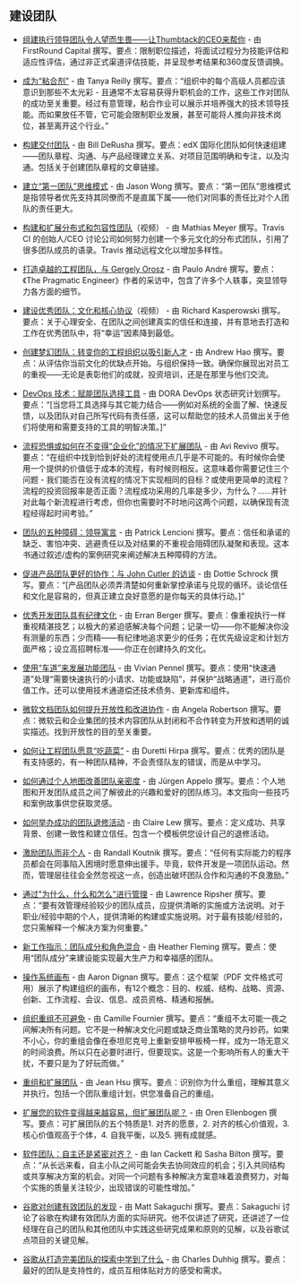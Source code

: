 ## 建设团队

- [组建执行领导团队令人望而生畏——让Thumbtack的CEO来帮你](https://firstround.com/review/assembling-an-executive-leadership-team-is-daunting-let-thumbtacks-ceo-help/) - 由 FirstRound Capital 撰写。要点：限制职位描述，将面试过程分为技能评估和适应性评估，通过非正式渠道评估技能，并呈现参考结果和360度反馈调换。

- [成为“粘合剂”](https://noidea.dog/glue) - 由 Tanya Reilly 撰写。要点：“组织中的每个高级人员都应该意识到那些不太光彩 - 且通常不太容易获得升职机会的工作，这些工作对团队的成功至关重要。经过有意管理，粘合作业可以展示并培养强大的技术领导技能。而如果放任不管，它可能会限制职业发展，甚至可能将人推向非技术岗位，甚至离开这个行业。”

- [构建交付团队](https://engineering.edx.org/building-a-delivery-team-8201d06f1021) - 由 Bill DeRusha 撰写。要点：edX 国际化团队如何快速组建——团队章程、沟通、与产品经理建立关系、对项目范围明确和专注，以及沟通。包括关于创建团队章程的文章链接。

- [建立“第一团队”思维模式](http://www.attack-gecko.net/2018/06/25/building-a-first-team-mindset/) - 由 Jason Wong 撰写。要点：“第一团队”思维模式是指领导者优先支持其同僚而不是直属下属——他们对同事的责任比对个人团队的责任更大。

- [构建和扩展分布式和包容性团队](https://www.youtube.com/watch?list=PLBzScQzZ83I81fnpqX2AkYD5c5cKgrqc2&v=XAU5q-biY28)（视频） - 由 Mathias Meyer 撰写。Travis CI 的创始人/CEO 讨论公司如何努力创建一个多元文化的分布式团队，引用了很多团队成员的语录。Travis 推动远程文化以增加多样性。

- [打造卓越的工程团队，与 Gergely Orosz](https://evolutionarymanager.com/building-great-engineering-teams-gergely-orosz/) - 由 Paulo André 撰写。要点：《The Pragmatic Engineer》作者的采访中，包含了许多个人轶事，突显领导力各方面的细节。

- [建设优秀团队：文化和核心协议](https://www.youtube.com/watch?v=mmXMY8pBjF8)（视频） - 由 Richard Kasperowski 撰写。要点：关于心理安全、在团队之间创建真实的信任和连接，并有意地去打造和工作在优秀团队中，将“幸运”因素降到最低。

- [创建梦幻团队：转变你的工程组织以吸引新人才](http://blog.carbonfive.com/2015/09/16/creating-the-dream-team-transform-your-engineering-organization-to-attract-new-talent/) - 由 Andrew Hao 撰写。要点：从评估你当前文化的优缺点开始。与组织保持一致。确保你展现出对员工的重视——无论是表彰他们的成就，投资培训，还是在那里与他们交流。

- [DevOps 技术：赋能团队选择工具](https://cloud.google.com/solutions/devops/devops-tech-teams-empowered-to-choose-tools) - 由 DORA DevOps 状态研究计划撰写。要点：“[当您将工具选择与其它能力结合——例如对系统的全面了解、快速反馈，以及团队对自己所写代码有责任感，这可以帮助您的技术人员做出关于他们将使用和需要支持的工具的明智决策。]”

- [流程恐惧或如何在不变得“企业化”的情况下扩展团队](https://www.linkedin.com/pulse/fear-process-how-scale-team-without-getting-corporate-avi-revivo/) - 由 Avi Revivo 撰写。要点：“在组织中找到恰到好处的流程使用点几乎是不可能的。有时候你会使用一个提供的价值低于成本的流程，有时候则相反。这意味着你需要记住三个问题 - 我们能否在没有流程的情况下实现相同的目标？或使用更简单的流程？流程的投资回报率是否正面？流程成功采用的几率是多少，为什么？……并针对此每个新流程进行考虑，但你也需要时不时地问这两个问题，以确保现有流程经得起时间考验。”

- [团队的五种障碍：领导寓言](https://en.wikipedia.org/wiki/The_Five_Dysfunctions_of_a_Team) - 由 Patrick Lencioni 撰写。要点：信任和承诺的缺乏、害怕冲突、逃避责任以及对结果的不重视会阻碍团队凝聚和表现。这本书通过叙述/虚构的案例研究来阐述解决五种障碍的方法。

- [促进产品团队更好的协作：与 John Cutler 的访谈](https://www.productboard.com/blog/john-cutler-interview/) - 由 Dottie Schrock 撰写。要点：“[产品团队必须弄清楚如何重新掌控承诺与兑现的循环。谈论信任和文化是容易的，但真正建立良好意愿的是你每天的具体行动。]”

- [优秀开发团队具有纪律文化](https://www.linkedin.com/pulse/20141022145416-6200243-great-development-teams-have-a-culture-of-discpline/) - 由 Erran Berger 撰写。要点：像重视执行一样重视精湛技艺；以极大的紧迫感解决每个问题；记录一切——你不能解决你没有测量的东西；少而精——有纪律地追求更少的任务；在优先级设定和计划方面严格；设立高招聘标准——你正在创建持久的文化。

- [使用“车道”来发展功能团队](https://medium.com/teads-engineering/growing-a-feature-team-using-lanes-2e50d5521006) - 由 Vivian Pennel 撰写。要点：使用“快速通道”处理“需要快速执行的小请求、功能或缺陷”，并保护“战略通道”，进行高价值工作。还可以使用技术通道偿还技术债务、更新库和组件。

- [微软文档团队如何提升开放性和改进协作](https://opensource.com/open-organization/17/10/microsoft-collaboration-case-study) - 由 Angela Robertson 撰写。要点：微软云和企业集团的技术内容团队从封闭和不合作转变为开放和透明的诚实描述。找到开放性的目的至关重要。

- [如何让工程团队愿意“吃蔬菜”](https://medium.com/@duretti/how-to-get-engineering-teams-to-eat-their-vegetables-83e0f83af71a) - 由 Duretti Hirpa 撰写。要点：优秀的团队是有支持感的，有一种团队精神，不会责怪队友的错误，而是从中学习。

- [如何通过个人地图改善团队亲密度](https://management30.com/practice/personal-maps/) - 由 Jürgen Appelo 撰写。要点：个人地图和开发团队成员之间了解彼此的兴趣和爱好的团队练习。本文指向一些技巧和案例故事供您获取灵感。

- [如何举办成功的团队退修活动](https://knowyourteam.com/blog/2019/08/13/how-to-run-a-successful-team-retreat/?utm_source=kytnewsletter&utm_medium=email) - 由 Claire Lew 撰写。要点：定义成功、共享背景、创建一致性和建立信任。包含一个模板供您设计自己的退修活动。

- [激励团队而非个人](https://rkoutnik.com/2018/03/17/incentivize-teams-not-people.html) - 由 Randall Koutnik 撰写。要点：“任何有实际能力的程序员都会在同事陷入困境时愿意伸出援手。毕竟，软件开发是一项团队运动。然而，管理层往往会全然忽视这一点，创造出破坏团队合作和沟通的不良激励。”

- [通过"为什么，什么和怎么"进行管理](https://blog.usejournal.com/managing-through-the-why-what-and-how-a5dd657a49b0) - 由 Lawrence Ripsher 撰写。要点：“要有效管理经验较少的团队成员，应提供清晰的实施或方法说明。对于职业/经验中期的个人，提供清晰的构建或实施说明。对于最有技能/经验的，您只需解释一个解决方案为何重要。”

- [新工作指示：团队成分和角色混合](https://www.slideshare.net/hhfleming/the-new-work-order-team-ingredients-and-role-blending) - 由 Heather Fleming 撰写。要点：使用“团队成分”来建设能实现最大生产力和幸福感的团队。

- [操作系统画布](https://medium.com/the-ready/the-operating-system-canvas-420b8b4df062) - 由 Aaron Dignan 撰写。要点：这个框架（PDF 文件格式可用）展示了构建组织的画布，有12个概念：目的、权威、结构、战略、资源、创新、工作流程、会议、信息、成员资格、精通和报酬。

- [组织重组不可避免](http://whilefalse.blogspot.co.il/2015/12/reorgs-happen.html) - 由 Camille Fournier 撰写。要点：“重组不太可能一夜之间解决所有问题。它不是一种解决文化问题或缺乏商业策略的灵丹妙药。如果不小心，你的重组会像在泰坦尼克号上重新安排甲板椅一样，成为一场无意义的时间浪费。所以只在必要时进行，但要现实。这是一个影响所有人的重大干扰，不要只是为了好玩而做。”

- [重组和扩展团队](https://writing.jeanhsu.com/re-structuring-a-growing-team-3ac30d93b637) - 由 Jean Hsu 撰写。要点：识别你为什么重组，理解其意义并执行。包括一个团队重组计划，供您准备自己的重组。

- [扩展您的软件变得越来越容易，但扩展团队呢？](https://medium.com/@orenellenbogen/scaling-your-software-becomes-increasingly-easier-but-what-about-scaling-your-team-f8ab8e0da20f) - 由 Oren Ellenbogen 撰写。要点：可扩展团队的五个特质是1. 对齐的愿景，2. 对齐的核心价值观，3. 核心价值观高于个体，4. 自我平衡，以及5. 拥有成就感。

- [软件团队：自主还是紧密对齐？](https://medium.com/@iancackett/software-teams-autonomous-or-tightly-aligned-9564b3ea74f4) - 由 Ian Cackett 和 Sasha Bilton 撰写。要点：“从长远来看，自主小队之间可能会失去协同效应的机会；引入共同结构或共享解决方案的机会。对同一个问题有多种解决方案意味着浪费努力，对每个实施的质量关注较少，出现错误的可能性增加。”

- [谷歌对创建有效团队的发现](https://www.infoq.com/presentations/google-effective-teams-2017) - 由 Matt Sakaguchi 撰写。要点：Sakaguchi 讨论了谷歌在构建有效团队方面的实际研究。他不仅讲述了研究，还讲述了一位经理在自己的团队和其他团队中实践这些研究成果和原则的见解，以及谷歌试点项目的关键见解。

- [谷歌从打造完美团队的探索中学到了什么](https://www.nytimes.com/2016/02/28/magazine/what-google-learned-from-its-quest-to-build-the-perfect-team.html) - 由 Charles Duhhig 撰写。要点：最好的团队是支持性的，成员互相体贴对方的感受和需求。
